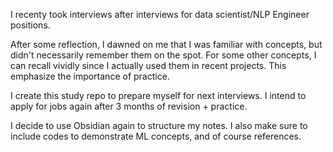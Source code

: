 I recenty took interviews after interviews for data scientist/NLP Engineer positions. 

After some reflection, I dawned on me that I was familiar with concepts, but didn't necessarily remember them on the spot. For some other concepts, I can recall vividly since I actually used them in recent projects. This emphasize the importance of practice.

I create this study repo to prepare myself for next interviews. I intend to apply for jobs again after 3 months of revision + practice.

I decide to use Obsidian again to structure my notes. I also make sure to include codes to demonstrate ML concepts, and of course references.
